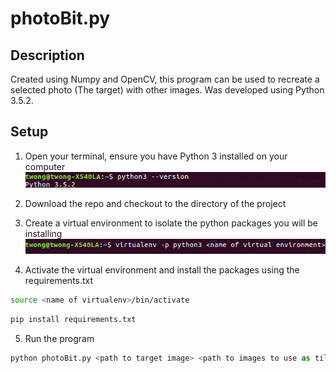 # photoBit.py

## Description
Created using Numpy and OpenCV, this program can be used to recreate a selected photo (The target) with other images. Was developed using Python 3.5.2.

## Setup
1) Open your terminal, ensure you have Python 3 installed on your computer
![Python_Check](./readme_img/python_check.png)

2) Download the repo and checkout to the directory of the project

3) Create a virtual environment to isolate the python packages you will be installing
![Python virtual environment creation](./readme_img/virtualenv_creation.png)

4) Activate the virtual environment and install the packages using the requirements.txt
```bash
source <name of virtualenv>/bin/activate
```
```bash
pip install requirements.txt
```

5) Run the program
```python
python photoBit.py <path to target image> <path to images to use as tiles>
```